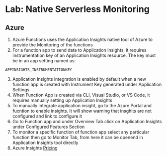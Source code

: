 # Lab: Native Serverless Monitoring

## Azure

1. Azure Functions uses the Application Insights native tool of Azure to provide the Monitoring of the functions
2. For a function app to send data to Application Insights, it requires instrumentation key of an Application Insights resource. The key must be in an app setting named as:
```
APPINSIGHTS_INSTRUMENTATIONKEY
```
3. Application Insights integration is enabled by default when a new function app is created with Instrument Key generated under Application Settings
4. When Function App is created via CLI, Visual Studio, or VS Code, it requires manually setting up Application Insights
5. To manually integrate application insight, go to the Azure Portal and fucntion to enable insights. It will show warning that insghits are not configured and link to configure it
6. Go to Function app and under Overview Tab click on Application Insights under Configured Features Section 
7. To monitor a specific function of function app select any particular function then go to Monitor Tab, from here it can be openend in Application Insights tool directly
8. Azure Insights [Pricing](https://docs.microsoft.com/en-us/azure/azure-monitor/app/pricing)
